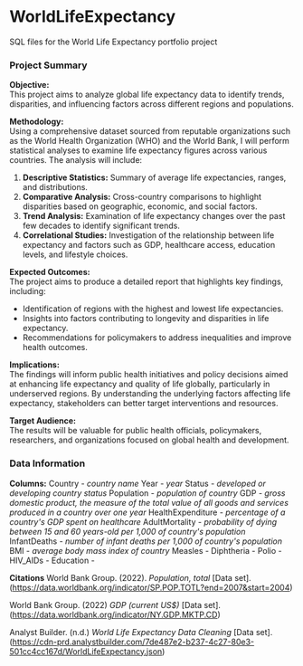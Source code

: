# WorldLifeExpectancy
SQL files for the World Life Expectancy portfolio project 

### Project Summary

**Objective:**  
This project aims to analyze global life expectancy data to identify trends, disparities, and influencing factors across different regions and populations.

**Methodology:**  
Using a comprehensive dataset sourced from reputable organizations such as the World Health Organization (WHO) and the World Bank, I will perform statistical analyses to examine life expectancy figures across various countries. The analysis will include:

1. **Descriptive Statistics:** Summary of average life expectancies, ranges, and distributions.
2. **Comparative Analysis:** Cross-country comparisons to highlight disparities based on geographic, economic, and social factors.
3. **Trend Analysis:** Examination of life expectancy changes over the past few decades to identify significant trends.
4. **Correlational Studies:** Investigation of the relationship between life expectancy and factors such as GDP, healthcare access, education levels, and lifestyle choices.

**Expected Outcomes:**  
The project aims to produce a detailed report that highlights key findings, including:

- Identification of regions with the highest and lowest life expectancies.
- Insights into factors contributing to longevity and disparities in life expectancy.
- Recommendations for policymakers to address inequalities and improve health outcomes.

**Implications:**  
The findings will inform public health initiatives and policy decisions aimed at enhancing life expectancy and quality of life globally, particularly in underserved regions. By understanding the underlying factors affecting life expectancy, stakeholders can better target interventions and resources.

**Target Audience:**  
The results will be valuable for public health officials, policymakers, researchers, and organizations focused on global health and development.

### Data Information

**Columns:**
Country - *country name*
Year - *year*
Status - *developed or developing country status*
Population - *population of country*
GDP - *gross domestic product, the measure of the total value of all goods and services produced in a country over one year*
HealthExpenditure - *percentage of a country's GDP spent on healthcare*
AdultMortality - *probability of dying between 15 and 60 years-old per 1,000 of country's population*
InfantDeaths - *number of infant deaths per 1,000 of country's population*
BMI - *average body mass index of country*
Measles -
Diphtheria -
Polio -
HIV_AIDs - 
Education - 

**Citations**
World Bank Group. (2022). *Population, total* [Data set]. (https://data.worldbank.org/indicator/SP.POP.TOTL?end=2007&start=2004)

World Bank Group. (2022) *GDP (current US$)* [Data set]. (https://data.worldbank.org/indicator/NY.GDP.MKTP.CD)

Analyst Builder. (n.d.) *World Life Expectancy Data Cleaning* [Data set]. (https://cdn-prd.analystbuilder.com/7de487e2-b237-4c27-80e3-501cc4cc167d/WorldLifeExpectancy.json)